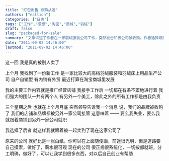 ```yaml
---
title: "打包出售 欲购从速"
authors: ["eallion"]
categories: ["日志"]
tags: ["工作","感想","淘宝","商城","羽绒"]
draft: false
slug: "packaged-for-sale"
summary: "文章讲述了作者在一家羽绒服装公司工作，突然被告知该公司被收购。作者选择跟随商铺到新公司就职，发现新公司更正规、系统化，并能学到很多东西，对未来创业有帮助。"
date: "2011-09-02 14:46:00"
lastmod: "2011-09-02 14:46:00"
---
```


这一回
我是真的被别人卖了

上个月
我找到了一份新工作
是一家比较大的高档羽绒服装和羽绒床上用品生产公司
自产自销型
有内销有外贸
最近打算在淘宝商城里发展

我的主要工作内容就是推广经营店铺
我接手工作后
一切都在有条不紊地进行着
我们强大的团队一共有两个人
有另外一个美工，除此之外的所有工作都是由我负责

三个星期之后
也就在上个月月底
突然领导告诉我一个消息
说，我们的品牌被收购了
我们的店铺和品牌都被另外一家公司接管
这意味着 ——
要么我失业，要么我就跟着商铺到另外一家公司就职

我选择了后者
就这样我就跟着被一起卖到了现在这家公司了

原来的公司
就好比是一张白纸，你可以在上面随便画，前途很光明，但是道路要自己摸索，做好了，薪水很可观
现在的公司
很正规很系统化，一切按部就班，分工明确，做好了，可以让我学到很多东西，对以后自己创业有帮助

